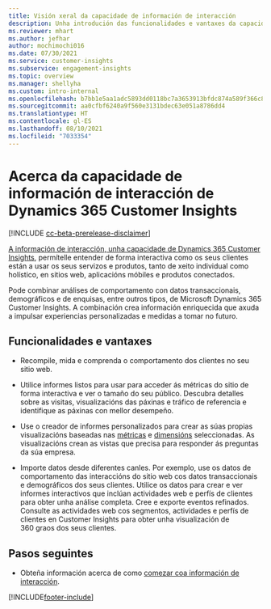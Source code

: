 ```yaml
---
title: Visión xeral da capacidade de información de interacción
description: Unha introdución das funcionalidades e vantaxes da capacidade de información de interacción.
ms.reviewer: mhart
ms.author: jefhar
author: mochimochi016
ms.date: 07/30/2021
ms.service: customer-insights
ms.subservice: engagement-insights
ms.topic: overview
ms.manager: shellyha
ms.custom: intro-internal
ms.openlocfilehash: b7bb1e5aa1adc5893dd0118bc7a3653913bfdc874a589f366c8c37152bbfef4d
ms.sourcegitcommit: aa0cfbf6240a9f560e3131bdec63e051a8786dd4
ms.translationtype: HT
ms.contentlocale: gl-ES
ms.lasthandoff: 08/10/2021
ms.locfileid: "7033354"
---
```

# <a name="about-dynamics-365-customer-insights-engagement-insights-capability"></a>Acerca da capacidade de información de interacción de Dynamics 365 Customer Insights 

[!INCLUDE [cc-beta-prerelease-disclaimer](includes/cc-beta-prerelease-disclaimer.md)]

[A información de interacción, unha capacidade de Dynamics 365 Customer Insights](https://dynamics.microsoft.com/ai/customer-insights/engagement-insights-capability/), permítelle entender de forma interactiva como os seus clientes están a usar os seus servizos e produtos, tanto de xeito individual como holístico, en sitios web, aplicacións móbiles e produtos conectados.

Pode combinar análises de comportamento con datos transaccionais, demográficos e de enquisas, entre outros tipos, de Microsoft Dynamics 365 Customer Insights. A combinación crea información enriquecida que axuda a impulsar experiencias personalizadas e medidas a tomar no futuro.

## <a name="features-and-benefits"></a>Funcionalidades e vantaxes

- Recompile, mida e comprenda o comportamento dos clientes no seu sitio web.

- Utilice informes listos para usar para acceder ás métricas do sitio de forma interactiva e ver o tamaño do seu público. Descubra detalles sobre as visitas, visualizacións das páxinas e tráfico de referencia e identifique as páxinas con mellor desempeño.

- Use o creador de informes personalizados para crear as súas propias visualizacións baseadas nas [métricas](glossary.md) e [dimensións](glossary.md) seleccionadas. As visualizacións crean as vistas que precisa para responder ás preguntas da súa empresa.

- Importe datos desde diferentes canles. Por exemplo, use os datos de comportamento das interaccións do sitio web cos datos transaccionais e demográficos dos seus clientes. Utilice os datos para crear e ver informes interactivos que inclúan actividades web e perfís de clientes para obter unha análise completa. Cree e exporte eventos refinados. Consulte as actividades web cos segmentos, actividades e perfís de clientes en Customer Insights para obter unha visualización de 360 graos dos seus clientes.


## <a name="next-steps"></a>Pasos seguintes

- Obteña información acerca de como [comezar coa información de interacción](get-started.md).


[!INCLUDE[footer-include](../includes/footer-banner.md)]